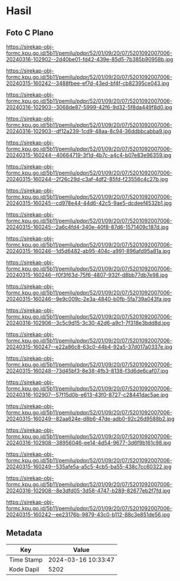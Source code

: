 # Hasil

## Foto C Plano

https://sirekap-obj-formc.kpu.go.id/5b11/pemilu/pdpr/52/01/09/20/07/5201092007006-20240316-102902--2d40be01-fd42-439e-85d5-7b385b90958b.jpg

https://sirekap-obj-formc.kpu.go.id/5b11/pemilu/pdpr/52/01/09/20/07/5201092007006-20240315-160242--3488fbee-ef7d-43ed-bf4f-cb82395ce043.jpg

https://sirekap-obj-formc.kpu.go.id/5b11/pemilu/pdpr/52/01/09/20/07/5201092007006-20240316-102903--3068de87-5999-42f6-9d32-5f8da449f8d0.jpg

https://sirekap-obj-formc.kpu.go.id/5b11/pemilu/pdpr/52/01/09/20/07/5201092007006-20240316-102903--df12a239-1cd9-48aa-8c94-36ddbbcabba9.jpg

https://sirekap-obj-formc.kpu.go.id/5b11/pemilu/pdpr/52/01/09/20/07/5201092007006-20240315-160244--40664719-3f1d-4b7c-a4c4-b07e83e96359.jpg

https://sirekap-obj-formc.kpu.go.id/5b11/pemilu/pdpr/52/01/09/20/07/5201092007006-20240315-160244--2f26c29d-c3af-4df2-85fd-f23556c4c27b.jpg

https://sirekap-obj-formc.kpu.go.id/5b11/pemilu/pdpr/52/01/09/20/07/5201092007006-20240315-160245--cd978e44-44d6-42c5-9ae5-dcdeef4532b1.jpg

https://sirekap-obj-formc.kpu.go.id/5b11/pemilu/pdpr/52/01/09/20/07/5201092007006-20240315-160245--2a6c4fd4-340e-40f8-87d6-1571409c187d.jpg

https://sirekap-obj-formc.kpu.go.id/5b11/pemilu/pdpr/52/01/09/20/07/5201092007006-20240315-160246--1d5d6482-ab95-404c-a991-896afd95a81a.jpg

https://sirekap-obj-formc.kpu.go.id/5b11/pemilu/pdpr/52/01/09/20/07/5201092007006-20240315-160246--f0f3f63d-75f6-4807-932f-d8bb77db7e98.jpg

https://sirekap-obj-formc.kpu.go.id/5b11/pemilu/pdpr/52/01/09/20/07/5201092007006-20240315-160246--9e9c009c-2e3a-4840-b0fb-5fa739a043fa.jpg

https://sirekap-obj-formc.kpu.go.id/5b11/pemilu/pdpr/52/01/09/20/07/5201092007006-20240316-102906--3c5c9d15-3c30-42d6-a9c1-7f318e3bdd8d.jpg

https://sirekap-obj-formc.kpu.go.id/5b11/pemilu/pdpr/52/01/09/20/07/5201092007006-20240315-160247--e22a86c8-63c0-44b4-92a5-37d017a0337e.jpg

https://sirekap-obj-formc.kpu.go.id/5b11/pemilu/pdpr/52/01/09/20/07/5201092007006-20240315-160248--73d45bf3-8e38-4fb3-8138-f3d6de6caf07.jpg

https://sirekap-obj-formc.kpu.go.id/5b11/pemilu/pdpr/52/01/09/20/07/5201092007006-20240316-102907--57f15d0b-e613-43f0-8727-c28441dac5ae.jpg

https://sirekap-obj-formc.kpu.go.id/5b11/pemilu/pdpr/52/01/09/20/07/5201092007006-20240315-160249--82aa624e-d8b6-47de-adb0-92c26d9588b2.jpg

https://sirekap-obj-formc.kpu.go.id/5b11/pemilu/pdpr/52/01/09/20/07/5201092007006-20240316-102908--38956046-ee14-4d54-9677-3d6f9b161c98.jpg

https://sirekap-obj-formc.kpu.go.id/5b11/pemilu/pdpr/52/01/09/20/07/5201092007006-20240315-160249--535afe5a-a5c5-4cb5-ba55-438c7cc60322.jpg

https://sirekap-obj-formc.kpu.go.id/5b11/pemilu/pdpr/52/01/09/20/07/5201092007006-20240316-102908--8e3dfd05-3d58-4747-b289-82677eb2f7fd.jpg

https://sirekap-obj-formc.kpu.go.id/5b11/pemilu/pdpr/52/01/09/20/07/5201092007006-20240315-160242--ee23176b-9879-43c0-b112-88c3e851de56.jpg


## Metadata

| Key        | Value               |
| ---------- | ------------------- |
| Time Stamp | 2024-03-16 10:33:47 |
| Kode Dapil | 5202                |



